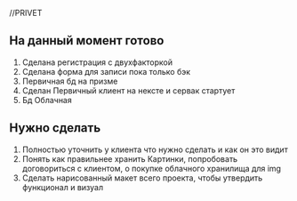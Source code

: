 //PRIVET

## На данный момент готово

1. Сделана регистрация с двухфакторкой
2. Сделана форма для записи пока только бэк
3. Первичная бд на призме
4. Сделан Первичный клиент на нексте и сервак стартует
5. Бд Облачная

## Нужно сделать 

1. Полностью уточнить у клиента что нужно сделать и как он это видит 
2. Понять как правильнее хранить Картинки, попробовать договориться с клиентом, о покупке облачного хранилища для img
3. Сделать нарисованный макет всего проекта, чтобы утвердить функционал и визуал
